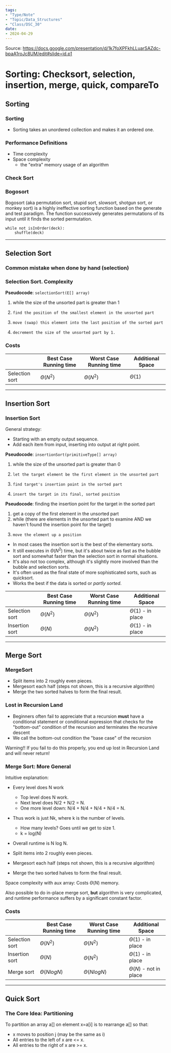 ```yaml
---
tags:
- "Type/Note"
- "Topic/Data_Structures"
- "Class/DSC_30"
date:
- 2024-04-29
---
```

Source: https://docs.google.com/presentation/d/1k7foXPFkhLLuarSAZdc-bpaA1roJc8UM/edit#slide=id.p1  

# Sorting: Checksort, selection, insertion, merge, quick, compareTo

## Sorting

### Sorting

- Sorting takes an unordered collection and makes it an ordered one.

### Performance Definitions

- Time complexity
- Space complexity
    - the "extra" memory usage of an algorithm

### Check Sort

### Bogosort

Bogosort (aka permutation sort, stupid sort, slowsort, shotgun sort, or monkey sort) is a highly ineffective sorting function based on the generate and test paradigm. The function successively generates permutations of its input until it finds the sorted permutation.

```
while not isInOrder(deck):
    shuffle(deck)
```

---

## Selection Sort

### Common mistake when done by hand (selection)

### Selection Sort. Complexity

**Pseudocode**: `selectionSort(E[] array)`
1. while the size of the unsorted part is greater than 1
2.     find the position of the smallest element in the unsorted part
3.     move (swap) this element into the last position of the sorted part
4.     decrement the size of the unsorted part by 1.

### Costs

| | Best Case Running time | Worst Case Running time | Additional Space |
| --- | --- | --- | --- |
| Selection sort | $\Theta(N^2)$ | $\Theta(N^2)$ | $\Theta(1)$ |

---

## Insertion Sort

### Insertion Sort

General strategy:
- Starting with an empty output sequence.
- Add each item from input, inserting into output at right point.

**Pseudocode**: `insertionSort(primitiveType[] array)`
1. while the size of the unsorted part is greater than 0
2.     let the target element be the first element in the unsorted part
3.     find target's insertion point in the sorted part
4.     insert the target in its final, sorted position

**Pseudocode**: finding the insertion point for the target in the sorted part
1. get a copy of the first element in the unsorted part
2. while (there are elements in the unsorted part to examine AND we haven't found the insertion point for the target)
3.     move the element up a position

- In most cases the insertion sort is the best of the elementary sorts.
- It still executes in $\Theta(N^2)$ time, but it's about twice as fast as the bubble sort and somewhat faster than the selection sort in normal situations.
- It's also not too complex, although it's slightly more involved than the bubble and selection sorts.
- It's often used as the final state of more sophisticated sorts, such as quicksort.
- Works the best if the data is sorted or *partly sorted*.

| | Best Case Running time | Worst Case Running time | Additional Space |
| --- | --- | --- | --- |
| Selection sort | $\Theta(N^2)$ | $\Theta(N^2)$ | $\Theta(1)$ - in place |
| Insertion sort | $\Theta(N)$ | $\Theta(N^2)$ | $\Theta(1)$ - in place |

---

## Merge Sort

### MergeSort

- Split items into 2 roughly even pieces.
- Mergesort each half (steps not shown, this is a recursive algorithm)
- Merge the two sorted halves to form the final result.

### Lost in Recursion Land

- Beginners often fail to appreciate that a recursion **must** have a conditional statement or conditional expression that checks for the "bottom-out" condition of the recursion and terminates the recursive descent
- We call the bottom-out condition the "base case" of the recursion

Warning!!
If you fail to do this properly, you end up lost in Recursion Land and will never return!

### Merge Sort: More General

Intuitive explanation:
- Every level does N work
    - Top level does N work.
    - Next level does N/2 + N/2 = N.
    - One more level down: N/4 + N/4 + N/4 + N/4 = N.
- Thus work is just Nk, where k is the number of levels.
    - How many levels? Goes until we get to size 1.
    - k = log(N)
- Overall runtime is N log N.

- Split items into 2 roughly even pieces.
- Mergesort each half (steps not shown, this is a recursive algorithm)
- Merge the two sorted halves to form the final result.

Space complexity with aux array: Costs $\Theta(N)$ memory.

Also possible to do in-place merge sort, **but** algorithm is very complicated, and runtime performance suffers by a significant constant factor.

### Costs

| | Best Case Running time | Worst Case Running time | Additional Space |
| --- | --- | --- | --- |
| Selection sort | $\Theta(N^2)$ | $\Theta(N^2)$ | $\Theta(1)$ - in place |
| Insertion sort | $\Theta(N)$ | $\Theta(N^2)$ | $\Theta(1)$ - in place |
| Merge sort | $\Theta(N log N)$ | $\Theta(N log N)$ | $\Theta(N)$ - not in place |

---

## Quick Sort

### The Core Idea: Partitioning

To partition an array a[] on element x=a[i] is to rearrange a[] so that:
- x moves to position j (may be the same as i)
- All entries to the left of x are <= x.
- All entries to the right of x are >= x.


